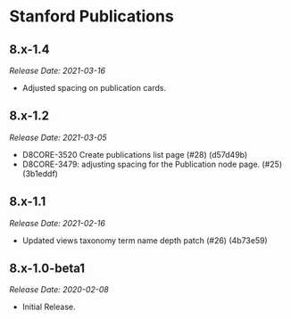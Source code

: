 # Stanford Publications

8.x-1.4
--------------------------------------------------------------------------------
_Release Date: 2021-03-16_

- Adjusted spacing on publication cards.

8.x-1.2
--------------------------------------------------------------------------------
_Release Date: 2021-03-05_

- D8CORE-3520 Create publications list page (#28) (d57d49b)
- D8CORE-3479: adjusting spacing for the Publication node page. (#25) (3b1eddf)

8.x-1.1
--------------------------------------------------------------------------------
_Release Date: 2021-02-16_

- Updated views taxonomy term name depth patch (#26) (4b73e59)

8.x-1.0-beta1
--------------------------------------------------------------------------------
_Release Date: 2020-02-08_

- Initial Release.
